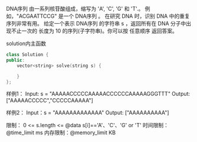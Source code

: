 DNA序列 由一系列核苷酸组成，缩写为 'A', 'C', 'G' 和 'T'.。
    例如，"ACGAATTCCG" 是一个 DNA序列 。
在研究 DNA 时，识别 DNA 中的重复序列非常有用。
给定一个表示 DNA序列 的字符串 s ，返回所有在 DNA 分子中出现不止一次的 长度为 10 的序列(子字符串)。你可以按 任意顺序 返回答案。

solution内主函数
```cpp
class Solution {
public:
    vector<string> solve(string s) {

    }
};
```
样例1：
Input: s = "AAAAACCCCCAAAAACCCCCCAAAAAGGGTTT"
Output: ["AAAAACCCCC","CCCCCAAAAA"]

样例2：
Input：s = "AAAAAAAAAAAAA"
Output: ["AAAAAAAAAA"]

限制：
0 <= s.length <= @data
s[i]=='A'、'C'、'G' or 'T'
时间限制：@time_limit ms
内存限制：@memory_limit KB